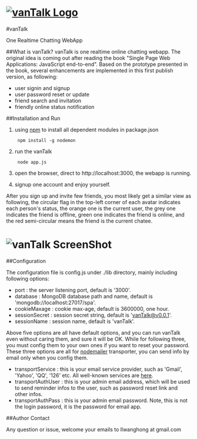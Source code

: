 # [![vanTalk Logo](http://115.29.206.70/assets/vanTalk_logo_s.png)](http://115.29.206.70:3000/)

#vanTalk

One Realtime Chatting WebApp

##What is vanTalk?
vanTalk is one realtime online chatting webapp. The original idea is coming out after reading the book
"Single Page Web Applications: JavaScript end-to-end". Based on the prototype presented in the book,
several enhancements are implemented in this first publish version, as following:

* user signin and signup
* user password reset or update
* friend search and invitation
* friendly online status notification

##Installation and Run
1. using [npm](http://npmjs.org) to install all dependent modules in package.json

        npm install -g nodemon

2. run the vanTalk

        node app.js

3. open the browser, direct to http://localhost:3000, the webapp is running.

4. signup one account and enjoy yourself.

After you sign up and invite few friends, you most likely get a similar view as following, the circular flag in the top-left corner of each avatar indicates each person's status, the orange one is the current user, the grey one indicates the friend is offline, green one indicates the friend is online, and the red semi-circular means the friend is the current chatee. 

# ![vanTalk ScreenShot](http://115.29.206.70/assets/vantalk_chat_s.png)

##Configuration

The configuration file is config.js under ./lib directory, mainly including following options:

*  port : the server listening port, default is '3000'.
*  database : MongoDB database path and name, default is 'mongodb://localhost:27017/spa'.
*  cookieMaxage : cookie max-age, default is 3600000, one hour.
*  sessionSecret : session secret string, default is 'vanTalk@v0.0.1'.
*  sessionName : session name, default is 'vanTalk'.

Above five options are all have default options, and you can run vanTalk even without caring them, and sure it will be OK.
While for following three, you must config them to your own ones if you want to reset your password. These three options
are all for [nodemailer](http://nodemailer.com/) transporter, you can send info by email only when you config them.

*  transportService  : this is your email service provider, such as 'Gmail', 'Yahoo', 'QQ', '126' etc. All well-known
   services are [here](https://github.com/andris9/nodemailer-wellknown/blob/master/services.json).
*  transportAuthUser : this is your admin email address, which will be used to send reminder infos to the user, such as
   password reset link and other infos.
*  transportAuthPass : this is your admin email password. Note, this is not the login password, it is the password
   for email app.

##Author Contact

Any question or issue, welcome your emails to llwanghong at gmail.com
